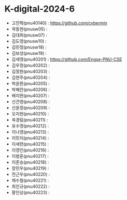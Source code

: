 # K-digital-2024-6

+ 고진혁(pnu40140) : https://github.com/cybermin
+ 곽동현(pnusw05) : 
+ 김대희(pnusw07) : 
+ 김도영(pnusw10) : 
+ 김민정(pnusw18) : 
+ 김보성(pnusw19) : 
+ 김세영(pnu40201) : https://github.com/Engse-PNU-CSE
+ 김우정(pnu40202) : 
+ 김정원(pnu40203) : 
+ 김현주(pnu40204) : 
+ 박윤환(pnu40205) : 
+ 박혜란(pnu40206) : 
+ 배지현(pnu40207) : 
+ 신건영(pnu40208) : 
+ 신윤정(pnu40209) : 
+ 오지현(pnu40210) : 
+ 옥경림(pnu40211) : 
+ 유수영(pnu40212) : 
+ 이나영(pnu40213) : 
+ 이민지(pnu40214) : 
+ 이세련(pnu40215) : 
+ 이영인(pnu40216) : 
+ 이왕훈(pnu40217) : 
+ 이준승(pnu40218) : 
+ 장민우(pnu40219) : 
+ 전근우(pnu40220) : 
+ 채수철(pnu40221) : 
+ 최인규(pnu40222) : 
+ 황인상(pnu40223) : 
